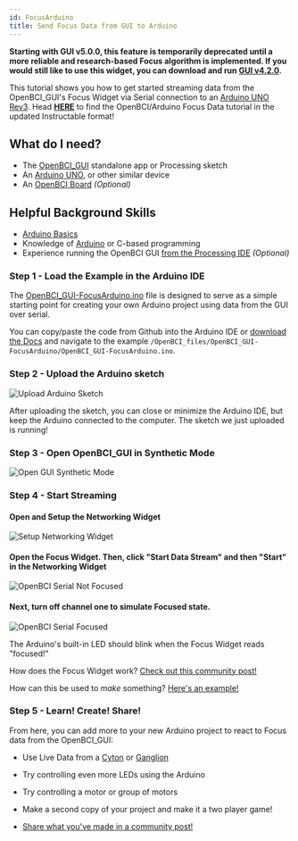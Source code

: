 ```yaml
---
id: FocusArduino
title: Send Focus Data from GUI to Arduino
---
```

**Starting with GUI v5.0.0, this feature is temporarily deprecated until a more reliable and research-based Focus algorithm is implemented. If you would still like to use this widget, you can download and run [GUI v4.2.0](https://github.com/OpenBCI/OpenBCI_GUI/releases/tag/v4.2.0).**

This tutorial shows you how to get started streaming data from the OpenBCI_GUI's Focus Widget via Serial connection to an [Arduino UNO Rev3](https://store.arduino.cc/usa/arduino-uno-rev3).
Head [**HERE**](https://www.instructables.com/id/Send-Focus-Data-From-OpenBCI-GUI-to-Arduino/) to find the OpenBCI/Arduino Focus Data tutorial in the updated Instructable format!

## What do I need?

-   The [OpenBCI_GUI](https://github.com/OpenBCI/OpenBCI_GUI/releases/latest) standalone app or Processing sketch
-   An [Arduino UNO](https://store.arduino.cc/usa/arduino-uno-rev3), or other similar device
-   An [OpenBCI Board](https://shop.openbci.com/collections/frontpage) _(Optional)_

## Helpful Background Skills

-   [Arduino Basics](https://www.arduino.cc/en/Guide/HomePage)
-   Knowledge of [Arduino](https://www.arduino.cc/reference/en/) or C-based programming
-   Experience running the OpenBCI GUI [from the Processing IDE](Software/01-OpenBCISoftware/01-OpenBCI_GUI.md) _(Optional)_

### Step 1 - Load the Example in the Arduino IDE

The [OpenBCI_GUI-FocusArduino.ino](https://github.com/OpenBCI/Documentation/blob/master/OpenBCI_files/OpenBCI_GUI-FocusArduino/OpenBCI_GUI-FocusArduino.ino) file is designed to serve as a simple starting point for creating your own Arduino project using data from the GUI over serial.

You can copy/paste the code from Github into the Arduino IDE or [download the Docs](https://github.com/OpenBCI/Documentation/archive/master.zip) and navigate to the example `/OpenBCI_files/OpenBCI_GUI-FocusArduino/OpenBCI_GUI-FocusArduino.ino`.

### Step 2 - Upload the Arduino sketch

![Upload Arduino Sketch](../../assets/ExamplesImages/gui_arduino_uploadArduinoSketchIDE.png)

After uploading the sketch, you can close or minimize the Arduino IDE, but keep the Arduino connected to the computer. The sketch we just uploaded is running!

### Step 3 - Open OpenBCI_GUI in Synthetic Mode

![Open GUI Synthetic Mode](../../assets/ExamplesImages/gui_arduino_selectSyntheticMode.png)

### Step 4 - Start Streaming

#### Open and Setup the Networking Widget

![Setup Networking Widget](../../assets/ExamplesImages/gui_arduino_setupNetworkingWidgetSerial.png)

#### Open the Focus Widget. Then, click "Start Data Stream" and then "Start" in the Networking Widget

![OpenBCI Serial Not Focused](../../assets/ExamplesImages/gui_arduino_serial_notFocused.png)

#### Next, turn off channel one to simulate Focused state.

![OpenBCI Serial Focused](../../assets/ExamplesImages/gui_arduino_serial_Focused.png)

The Arduino's built-in LED should blink when the Focus Widget reads "focused!"

How does the Focus Widget work? [Check out this community post!](https://openbci.com/community/focus-visualization-widget/)

How can this be used to _make_ something? [Here's an example!](https://openbci.com/community/using-openbci-guis-focus-widget-to-harness-alpha-and-beta-waves/)

### Step 5 - Learn! Create! Share!

From here, you can add more to your new Arduino project to react to Focus data from the OpenBCI_GUI:

-   Use Live Data from a [Cyton](https://shop.openbci.com/collections/frontpage/products/cyton-biosensing-board-8-channel?variant=38958638542) or [Ganglion](https://shop.openbci.com/collections/frontpage/products/ganglion-board)

-   Try controlling even more LEDs using the Arduino

-   Try controlling a motor or group of motors

-   Make a second copy of your project and make it a two player game!

-   [Share what you've made in a community post!](https://openbci.com/community/)
